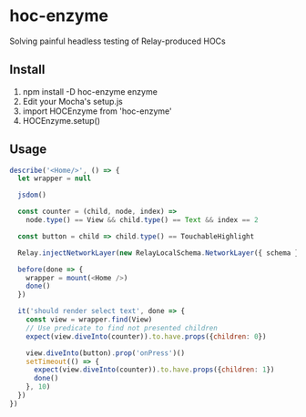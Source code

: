 # hoc-enzyme
Solving painful headless testing of Relay-produced HOCs

Install
-------

1. npm install -D hoc-enzyme enzyme
2. Edit your Mocha's setup.js
  1. import HOCEnzyme from 'hoc-enzyme'
  2. HOCEnzyme.setup()


Usage
-----

```javascript
describe('<Home/>', () => {
  let wrapper = null

  jsdom()

  const counter = (child, node, index) =>
    node.type() == View && child.type() == Text && index == 2

  const button = child => child.type() == TouchableHighlight

  Relay.injectNetworkLayer(new RelayLocalSchema.NetworkLayer({ schema }))

  before(done => {
    wrapper = mount(<Home />)
    done()
  })

  it('should render select text', done => {
    const view = wrapper.find(View)
    // Use predicate to find not presented children
    expect(view.diveInto(counter)).to.have.props({children: 0})

    view.diveInto(button).prop('onPress')()
    setTimeout(() => {
      expect(view.diveInto(counter)).to.have.props({children: 1})
      done()
    }, 10)
  })
})
```
